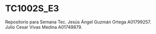 # TC1002S_E3

Repositorio para Semana Tec.
Jesús Ángel Guzmán Ortega   A01799257.
Julio Cesar Vivas Medina    A01749879.